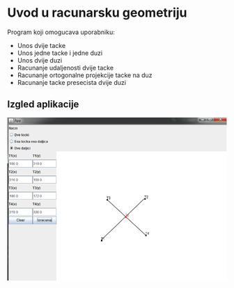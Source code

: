 # Uvod u racunarsku geometriju
Program koji omogucava uporabniku: 
* Unos dvije tacke
* Unos jedne tacke i jedne duzi
* Unos dvije duzi
* Racunanje udaljenosti dvije tacke
* Racunanje ortogonalne projekcije tacke na duz
* Racunanje tacke presecista dvije duzi

## Izgled aplikacije
<img src="img.png" alt="alt text" />
